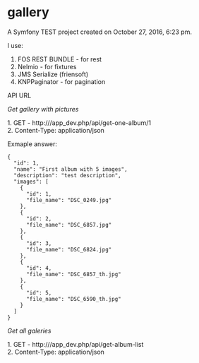 gallery
=======

A Symfony TEST project created on October 27, 2016, 6:23 pm.

I use:

1. FOS REST BUNDLE - for rest
2. Nelmio - for fixtures
3. JMS Serialize (friensoft)
4. KNPPaginator - for pagination


<p>API URL</p>

<i>Get gallery with pictures</i><br/>
<p>
    1. GET - http://<host>/app_dev.php/api/get-one-album/1<br/>
    2. Content-Type: application/json
</p>
<p>
    Exmaple answer:<br/>
    
    {
      "id": 1,
      "name": "First album with 5 images",
      "description": "test description",
      "images": [
        {
          "id": 1,
          "file_name": "DSC_0249.jpg"
        },
        {
          "id": 2,
          "file_name": "DSC_6857.jpg"
        },
        {
          "id": 3,
          "file_name": "DSC_6824.jpg"
        },
        {
          "id": 4,
          "file_name": "DSC_6857_th.jpg"
        },
        {
          "id": 5,
          "file_name": "DSC_6590_th.jpg"
        }
      ]
    }

</p>

<i>Get all galeries</i><br/>
<p>
    1. GET - http://<host>/app_dev.php/api/get-album-list<br/>
    2. Content-Type: application/json
</p>

<p>

</p>